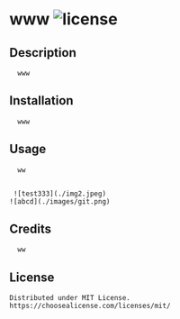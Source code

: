 
# www ![license](https://img.shields.io/badge/License-MIT-success)

## Description

      www

## Installation

      www

## Usage

      ww


     ![test333](./img2.jpeg)
    ![abcd](./images/git.png)

## Credits

      ww

## License
	Distributed under MIT License.
	https://choosealicense.com/licenses/mit/
	

    
  